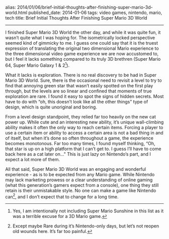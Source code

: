 alias: 2014/01/06/brief-initial-thoughts-after-finishing-super-mario-3d-world.html
published_date: 2014-01-06
tags: video games, nintendo, mario, tech
title: Brief Initial Thoughts After Finishing Super Mario 3D World
___

I finished Super Mario 3D World the other day, and while it was quite fun, it wasn’t quite what I was hoping for.
The isometrically locked perspective seemed kind of gimmicky to me. I guess one could say that it is the truest expression of translating the original two dimensional Mario experience to the three dimensional video game experience we are now accustomed to, but I feel it lacks something compared to its truly 3D brethren (Super Mario 64, Super Mario Galaxy 1 & 2[^1]).

What it lacks is exploration. There is no real discovery to be had in Super Mario 3D World. Sure, there is the occasional need to revisit a level to try to find that annoying green star that wasn’t easily spotted on the first play through, but the levels are so linear and confined that moments of true exploration are rare. I found it easy to spot the signs of hidden secrets. Most have to do with “oh, this doesn’t look like all the other things" type of design, which is quite unoriginal and boring.

From a level design standpoint, they relied far too heavily on the new cat power up. While cute and an interesting new ability, it’s unique wall-climbing ability makes it often the only way to reach certain items. Forcing a player to use a certain item or ability to access a certain area is not a bad thing in and of itself, but when it’s done so often throughout a game, the experience becomes monotonous. Far too many times, I found myself thinking, “Oh, that star is up on a high platform that I can’t get to. I guess I’ll have to come back here as a cat later on…" This is just lazy on Nintendo’s part, and I expect a lot more of them.

All that said, Super Mario 3D World was an engaging and wonderful experience - as is to be expected from any Mario game. While Nintendo may lack marketing prowess or a clear understanding of online gaming (what this generation’s gamers expect from a console), one thing they still retain is their unmistakable style. No one can make a game like Nintendo can[^2], and I don’t expect that to change for a long time.

[^1]: Yes, I am intentionally not including Super Mario Sunshine in this list as it was a terrible excuse for a 3D Mario game.
[^2]: Except maybe Rare during it’s Nintendo-only days, but let’s not reopen old wounds here. It’s far too painful.
